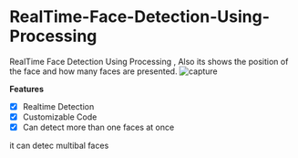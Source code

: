 # RealTime-Face-Detection-Using-Processing
RealTime Face Detection Using Processing , Also its shows the position of the face and how many faces are presented.
![capture](https://user-images.githubusercontent.com/13791181/46328435-c28ddf00-c624-11e8-860a-8c93d4c94b5e.PNG)

**Features**
- [x] Realtime Detection
- [x] Customizable Code
- [x] Can detect more than one faces at once

it can detec multibal faces

